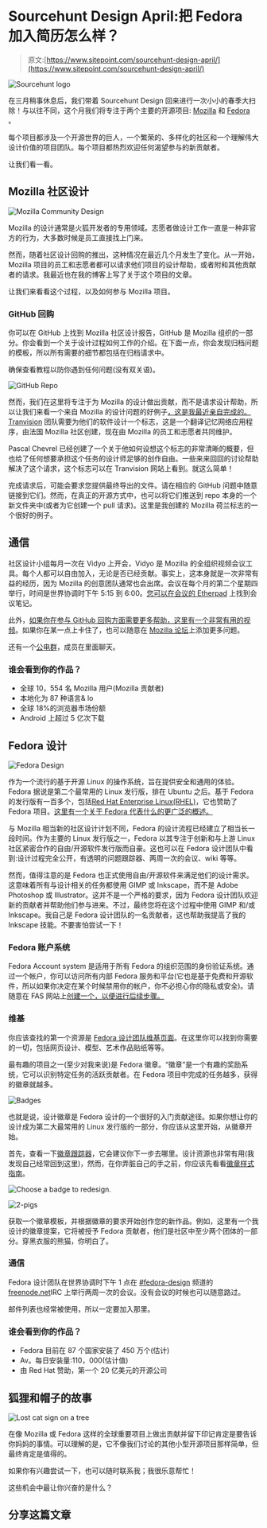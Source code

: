 # Sourcehunt Design April:把 Fedora 加入简历怎么样？

> 原文:[https://www.sitepoint.com/sourcehunt-design-april/](https://www.sitepoint.com/sourcehunt-design-april/)

![Sourcehunt logo](../Images/5f71de07510cd59388c51c0d954e602e.png)

在三月稍事休息后，我们带着 Sourcehunt Design 回来进行一次小小的春季大扫除！与以往不同，这个月我们将专注于两个主要的开源项目: [Mozilla](http://mozilla.org/) 和 [Fedora](https://getfedora.org/) 。

每个项目都涉及一个开源世界的巨人，一个繁荣的、多样化的社区和一个理解伟大设计价值的项目团队。每个项目都热烈欢迎任何渴望参与的新贡献者。

让我们看一看。

## Mozilla 社区设计

![Mozilla Community Design](../Images/f06ed5052bc0054894abb7c3362c1050.png)

Mozilla 的设计通常是火狐开发者的专用领域。志愿者做设计工作一直是一种非官方的行为，大多数时候是员工直接找上门来。

然而，随着社区设计回购的推出，这种情况在最近几个月发生了变化。从一开始，Mozilla 项目的员工和志愿者都可以请求他们项目的设计帮助，或者附和其他贡献者的请求。我最近也在我的博客上写了关于这个项目的文章。

让我们来看看这个过程，以及如何参与 Mozilla 项目。

### GitHub 回购

你可以在 GitHub 上找到 Mozilla 社区设计报告，GitHub 是 Mozilla 组织的一部分。你会看到一个关于设计过程如何工作的介绍。在下面一点，你会发现归档问题的模板，所以所有需要的细节都包括在归档请求中。

确保查看教程以防你遇到任何问题(没有双关语)。

![GitHub Repo](../Images/5523bf1a283ec8d9086f4cee36eab652.png)

然而，我们在这里将专注于为 Mozilla 的设计做出贡献，而不是请求设计帮助，所以让我们来看一个来自 Mozilla 的设计问题的好例子[，这是我最近亲自完成的。](https://github.com/mozilla/Community-Design/issues/34) [Tranvision](https://transvision.mozfr.org/) 团队需要为他们的软件设计一个标志，这是一个翻译记忆网络应用程序，由法国 Mozilla 社区创建，现在由 Mozilla 的员工和志愿者共同维护。

Pascal Chevrel 已经创建了一个关于他如何设想这个标志的非常清晰的概要，但也给了任何想要承担这个任务的设计师足够的创作自由。一些来来回回的讨论帮助解决了这个请求，这个标志可以在 Tranvision 网站上看到。就这么简单！

完成请求后，可能会要求您提供最终导出的文件。请在相应的 GitHub 问题中随意链接到它们。然而，在真正的开源方式中，也可以将它们推送到 repo 本身的一个新文件夹中(或者为它创建一个 pull 请求)。这里是我创建的 Mozilla 荷兰标志的一个很好的例子。

## 通信

社区设计小组每月一次在 Vidyo 上开会，Vidyo 是 Mozilla 的全组织视频会议工具。每个人都可以自由加入，无论是否已经贡献。事实上，这本身就是一次非常有益的经历，因为 Mozilla 的创意团队通常也会出席。会议在每个月的第二个星期四举行，时间是世界协调时下午 5:15 到 6:00。[您可以在会议的 Etherpad](https://public.etherpad-mozilla.org/p/community-design-meeting) 上找到会议笔记。

此外，[如果你在参与 GitHub 回购方面需要更多帮助，这里有一个非常有用的视频](https://discourse.mozilla-community.org/t/love-community-design-but-not-comfortable-with-github/6626)。如果你在某一点上卡住了，也可以随意在 [Mozilla 论坛](https://discourse.mozilla-community.org/c/community-design)上添加更多问题。

还有一个[公电群](https://telegram.me/mozcommunitydesign)，成员在里面聊天。

### 谁会看到你的作品？

*   全球 10，554 名 Mozilla 用户(Mozilla 贡献者)
*   本地化为 87 种语言& lo
*   全球 18%的浏览器市场份额
*   Android 上超过 5 亿次下载

## Fedora 设计

![Fedora Design](../Images/39fe3e129ca3031948ecc1c750f6ad55.png)

作为一个流行的基于开源 Linux 的操作系统，旨在提供安全和通用的体验。Fedora 据说是第二个最常用的 Linux 发行版，排在 Ubuntu 之后。基于 Fedora 的发行版有一百多个，包括[Red Hat Enterprise Linux(RHEL)](https://www.redhat.com/en/technologies/linux-platforms/enterprise-linux)，它也赞助了 Fedora 项目。[这里有一个关于 Fedora 代表什么的更广泛的概述。](https://fedoraproject.org/wiki/Overview)

与 Mozilla 相当新的社区设计计划不同，Fedora 的设计流程已经建立了相当长一段时间。作为主要的 Linux 发行版之一，Fedora 以其专注于创新和与上游 Linux 社区紧密合作的自由/开源软件发行版而自豪。这也可以在 Fedora 设计团队中看到:设计过程完全公开，有透明的问题跟踪器、两周一次的会议、wiki 等等。

然而，值得注意的是 Fedora 也正式使用自由/开源软件来满足他们的设计需求。这意味着所有与设计相关的任务都使用 GIMP 或 Inkscape，而不是 Adobe Photoshop 或 Illustrator。这并不是一个严格的要求，因为 Fedora 设计团队欢迎新的贡献者并帮助他们参与进来。不过，最终您将在这个过程中使用 GIMP 和/或 Inkscape。我自己是 Fedora 设计团队的一名贡献者，这也帮助我提高了我的 Inkscape 技能。不要害怕尝试一下！

### Fedora 账户系统

Fedora Account system 是适用于所有 Fedora 的组织范围的身份验证系统。通过一个帐户，你可以访问所有内部 Fedora 服务和平台(它也是基于免费和开源软件，所以如果你决定在某个时候禁用你的帐户，你不必担心你的隐私或安全)。请随意在 FAS 网站上[创建一个，以便进行后续步骤。](https://admin.fedoraproject.org/accounts/)

### 维基

你应该查找的第一个资源是 [Fedora 设计团队维基页面](https://fedoraproject.org/wiki/Design)。在这里你可以找到你需要的一切，包括网页设计、模型、艺术作品贴纸等等。

最有趣的项目之一(至少对我来说)是 Fedora 徽章。“徽章”是一个有趣的奖励系统，它可以识别特定任务的活跃贡献者。在 Fedora 项目中完成的任务越多，获得的徽章就越多。

![Badges](../Images/e611138a68f6199a2dc9054bac0cebb1.png)

也就是说，设计徽章是 Fedora 设计的一个很好的入门贡献途径。如果你想让你的设计成为第二大最常用的 Linux 发行版的一部分，你应该从这里开始，从徽章开始。

首先，查看一下[徽章跟踪器](https://fedorahosted.org/fedora-badges/)，它会建议你下一步去哪里。设计资源也非常有用(我发现自己经常回到这里)，然而，在你弄脏自己的手之前，你应该先看看[徽章样式指南](https://fedorahosted.org/fedora-badges/attachment/wiki/DesignResources/styleguide_full.pdf)。

![Choose a badge to redesign.](../Images/babb956db8c988953556a7e00bdbf078.png)

![2-pigs](../Images/77f944fe91ce932066dfebe79eb64f62.png)

获取一个徽章模板，并根据徽章的要求开始创作您的新作品。例如，这里有一个我设计的徽章提案，它将被授予 Fedora 贡献者，他们是社区中至少两个团体的一部分。穿黑衣服的熊猫，你明白了。

### 通信

Fedora 设计团队在世界协调时下午 1 点在 [#fedora-design](https://webchat.freenode.net/?channels=#fedora-design) 频道的[freenode.net](http://freenode.net)IRC 上举行两周一次的会议。没有会议的时候也可以随意路过。

邮件列表也经常被使用，所以一定要加入那里。

### 谁会看到你的作品？

*   Fedora 目前在 87 个国家安装了 450 万个(估计)
*   Av。每日安装量:110，000(估计值)
*   由 Red Hat 赞助，第一个 20 亿美元的开源公司

## 狐狸和帽子的故事

![Lost cat sign on a tree](../Images/14d6e91f71821c328ba1b38f0d18b8e5.png)

在像 Mozilla 或 Fedora 这样的全球重要项目上做出贡献并留下印记肯定是要告诉你妈妈的事情。可以理解的是，它不像我们讨论的其他小型开源项目那样简单，但最终肯定是值得的。

如果你有兴趣尝试一下，也可以随时联系我；我很乐意帮忙！

这些机会中最让你兴奋的是什么？

## 分享这篇文章